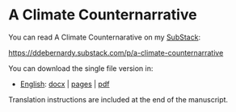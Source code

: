 # A Climate Counternarrative

You can read A Climate Counternarative on my [SubStack](https://ddebernardy.substack.com/):

<https://ddebernardy.substack.com/p/a-climate-counternarrative>

You can download the single file version in:

- [English](./en): [docx](./../../raw/main/en/A%20Climate%20Counternarrative.docx) | [pages](./../../raw/main/en/A%20Climate%20Counternarrative.pages) | [pdf](./../../raw/main/en/A%20Climate%20Counternarrative.pdf)

Translation instructions are included at the end of the manuscript.
